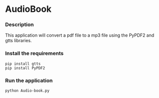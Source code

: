 # AudioBook

### Description
This application will convert a pdf file to a mp3 file using the PyPDF2 and gtts libraries.

### Install the requirements
```
pip install gtts
pip install PyPDF2
```
### Run the application
```
python Audio-book.py
```
